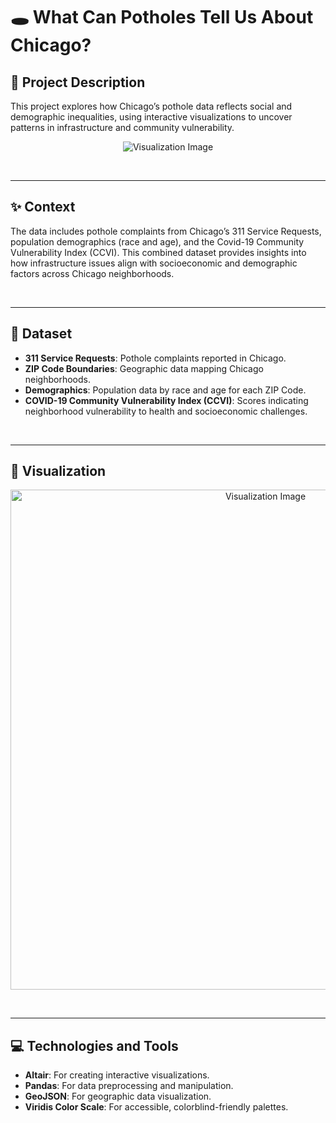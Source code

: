 # 🕳️ **What Can Potholes Tell Us About Chicago?**

## 📝 **Project Description**

This project explores how Chicago’s pothole data reflects social and demographic inequalities, using interactive visualizations to uncover patterns in infrastructure and community vulnerability.

<p align="center">
  <img src="https://github.com/user-attachments/assets/92f22f71-6771-4f32-a8e7-7b96fbbaa82e" alt="Visualization Image">
</p>

<br>

---

## ✨ **Context**

The data includes pothole complaints from Chicago’s 311 Service Requests, population demographics (race and age), and the Covid-19 Community Vulnerability Index (CCVI). This combined dataset provides insights into how infrastructure issues align with socioeconomic and demographic factors across Chicago neighborhoods.

<br>

---

## 📂 **Dataset**

- **311 Service Requests**: Pothole complaints reported in Chicago.
- **ZIP Code Boundaries**: Geographic data mapping Chicago neighborhoods.
- **Demographics**: Population data by race and age for each ZIP Code.
- **COVID-19 Community Vulnerability Index (CCVI)**: Scores indicating neighborhood vulnerability to health and socioeconomic challenges.

<br>

---

## 🎨 **Visualization**

<p align="center">
  <img src="https://github.com/user-attachments/assets/92f22f71-6771-4f32-a8e7-7b96fbbaa82e" alt="Visualization Image" width="800">
</p>

<br>

---

## 💻 **Technologies and Tools**

- **Altair**: For creating interactive visualizations.  
- **Pandas**: For data preprocessing and manipulation.  
- **GeoJSON**: For geographic data visualization.  
- **Viridis Color Scale**: For accessible, colorblind-friendly palettes.  
